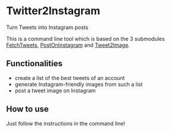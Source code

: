 # Twitter2Instagram
Turn Tweets into Instagram posts

This is a command line tool which is based on the 3 submodules [FetchTweets](https://github.com/EinGuterWaran/FetchTweets), [PostOnInstagram](https://github.com/EinGuterWaran/PostOnInstagram) and [Tweet2Image](https://github.com/EinGuterWaran/Tweet2Image).  
## Functionalities
* create a list of the best tweets of an account
* generate Instagram-friendly images from such a list
* post a tweet image on Instagram

## How to use
Just follow the instructions in the command line!
